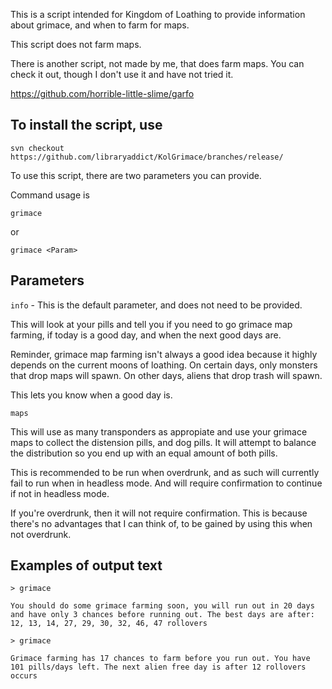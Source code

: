 This is a script intended for Kingdom of Loathing to provide information about grimace, and when to farm for maps.

This script does not farm maps.

There is another script, not made by me, that does farm maps. You can check it out, though I don't use it and have not tried it.

https://github.com/horrible-little-slime/garfo

## To install the script, use

```text
svn checkout https://github.com/libraryaddict/KolGrimace/branches/release/
```

To use this script, there are two parameters you can provide.

Command usage is

`grimace`

or

`grimace <Param>`

## Parameters

`info` - This is the default parameter, and does not need to be provided.

This will look at your pills and tell you if you need to go grimace map farming, if today is a good day, and when the next good days are.

Reminder, grimace map farming isn't always a good idea because it highly depends on the current moons of loathing. On certain days, only monsters that drop maps will spawn. On other days, aliens that drop trash will spawn.

This lets you know when a good day is.

`maps`

This will use as many transponders as appropiate and use your grimace maps to collect the distension pills, and dog pills. It will attempt to balance the distribution so you end up with an equal amount of both pills.

This is recommended to be run when overdrunk, and as such will currently fail to run when in headless mode. And will require confirmation to continue if not in headless mode.

If you're overdrunk, then it will not require confirmation.
This is because there's no advantages that I can think of, to be gained by using this when not overdrunk.

## Examples of output text

```text
> grimace

You should do some grimace farming soon, you will run out in 20 days and have only 3 chances before running out. The best days are after: 12, 13, 14, 27, 29, 30, 32, 46, 47 rollovers

> grimace

Grimace farming has 17 chances to farm before you run out. You have 101 pills/days left. The next alien free day is after 12 rollovers occurs
```